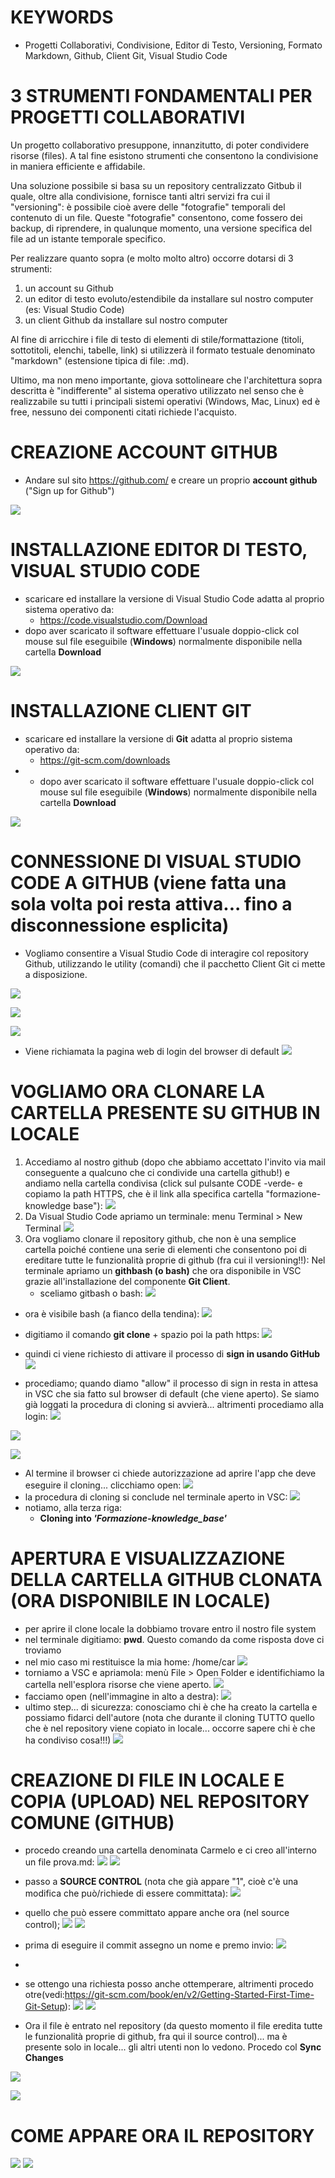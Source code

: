 
# KEYWORDS
- Progetti Collaborativi, Condivisione, Editor di Testo, Versioning, Formato Markdown, Github, Client Git, Visual Studio Code

# 3 STRUMENTI FONDAMENTALI PER PROGETTI COLLABORATIVI 
Un progetto collaborativo presuppone, innanzitutto, di poter condividere risorse (files). A tal fine esistono strumenti che consentono la condivisione in maniera efficiente e affidabile. 

Una soluzione possibile si basa su un repository centralizzato Gitbub il quale, oltre alla condivisione, fornisce tanti altri servizi fra cui il "versioning": è possibile cioè avere delle "fotografie" temporali del contenuto di un file. Queste "fotografie" consentono, come fossero dei backup, di riprendere, in qualunque momento, una versione specifica del file ad un istante temporale specifico. 

Per realizzare quanto sopra (e molto molto altro) occorre dotarsi di 3 strumenti:
1. un account su Github
2. un editor di testo evoluto/estendibile da installare sul nostro computer (es: Visual Studio Code)
3. un client Github da installare sul nostro computer

Al fine di arricchire i file di testo di elementi di stile/formattazione (titoli, sottotitoli, elenchi, tabelle, link) si utilizzerà il formato testuale denominato "markdown" (estensione tipica di file: .md).

Ultimo, ma non meno importante, giova sottolineare che l'architettura sopra descritta è "indifferente" al sistema operativo utilizzato nel senso che è realizzabile su tutti i principali sistemi operativi (Windows, Mac, Linux) ed è free, nessuno dei componenti citati richiede l'acquisto.


# CREAZIONE ACCOUNT GITHUB
- Andare sul sito https://github.com/ e creare un proprio **account github** ("Sign up for Github")

![](attachment/9066b619504b39fb26cf907c1b632f80.png)

# INSTALLAZIONE EDITOR DI TESTO, VISUAL STUDIO CODE
- scaricare ed installare la versione di Visual Studio Code adatta al proprio sistema operativo da:
	- https://code.visualstudio.com/Download
- dopo aver scaricato il software effettuare l'usuale doppio-click col mouse sul file eseguibile (**Windows**) normalmente disponibile nella cartella **Download** 

![](attachment/c2d15c1f0ada905c71a914894734702f.png)
# INSTALLAZIONE CLIENT GIT
- scaricare ed installare la versione di **Git** adatta al proprio sistema operativo da:
	- https://git-scm.com/downloads
- - dopo aver scaricato il software effettuare l'usuale doppio-click col mouse sul file eseguibile (**Windows**) normalmente disponibile nella cartella **Download**

![](attachment/b427e1ab5bdbd8f0d4b6eb818374f700.png)


# CONNESSIONE DI VISUAL STUDIO CODE A GITHUB (viene fatta una sola volta poi resta attiva... fino a disconnessione esplicita)
- Vogliamo consentire a Visual Studio Code di interagire col repository Github, utilizzando le utility (comandi) che il pacchetto Client Git ci mette a disposizione.

![](attachment/852ef0ea433f7a4853090b9481038566.png)

![](attachment/38b788d02d7aadae805968616d65ef56.png)

![](attachment/8bdc382bc24df3089033315274182b04.png)
- Viene richiamata la pagina web di login del browser di default
![](attachment/c623d5faf7ed1728f9b8fea02034d730.png)

# VOGLIAMO ORA CLONARE LA CARTELLA PRESENTE SU GITHUB IN LOCALE
1. Accediamo al nostro github (dopo che abbiamo accettato l'invito via mail conseguente a qualcuno che ci condivide una cartella github!) e andiamo nella cartella condivisa (click sul pulsante CODE -verde- e copiamo la path HTTPS, che è il link alla specifica cartella "formazione-knowledge base"):
![](attachment/29a0caf14e22512fc5c0c56562035928.png)
1. Da Visual Studio Code apriamo un terminale: menu Terminal > New Terminal 
![](attachment/f80cd989ca2923b49bd60bd49bca0525.png)
1. Ora vogliamo clonare il repository github, che non è una semplice cartella poiché contiene una serie di elementi che consentono poi di ereditare tutte le funzionalità proprie di github (fra cui il versioning!!):
   Nel terminale apriamo un **githbash (o bash)** che ora disponibile in VSC grazie all'installazione del componente **Git Client**.
   - sceliamo gitbash o bash:
  ![](attachment/8fe2346357bf4a98a44ee10b981e7876.png)
- ora è visibile bash (a fianco della tendina):
![](attachment/80f5b305bc7066536dd995f6e179d4fc.png)
- digitiamo il comando **git clone** + spazio poi la path https:
![](attachment/48cbdc5156ddf3dcb8ddf4af45d57282.png)
- quindi ci viene richiesto di attivare il processo di **sign in usando GitHub**
![](attachment/99bc91d022c5579ee53565ca78458278.png)

- procediamo; quando diamo "allow" il processo di sign in resta in attesa in VSC che sia fatto sul browser di default (che viene aperto). Se siamo già loggati la procedura di cloning si avvierà... altrimenti procediamo alla login:
![](attachment/724d766d744eb873f5da3ca36e046904.png)

![](attachment/fc0c6413a0a97bfccaf5d1d25791eb5f.png)

![](attachment/f166a603033caef3533b32f1fa9f073a.png)
- Al termine il browser ci chiede autorizzazione ad aprire l'app che deve eseguire il cloning... clicchiamo open:
![](attachment/3d97b37adcaebf48b9df7d2cd6b998cb.png)
- la procedura di cloning si conclude nel terminale aperto in VSC:
![](attachment/04d4231cba5e169e66e325844bf0900b.png)
- notiamo, alla terza riga:
	- **Cloning into *'Formazione-knowledge_base'***



# APERTURA E VISUALIZZAZIONE DELLA CARTELLA GITHUB CLONATA (ORA DISPONIBILE IN LOCALE)
 - per aprire il clone locale la dobbiamo trovare entro il nostro file system
- nel terminale digitiamo: **pwd**. Questo comando da come risposta dove ci troviamo 
- nel mio caso mi restituisce la mia home: /home/car 
![](attachment/99a6e48e1ddaeed35be78a0eca1f89f4.png)
- torniamo a VSC e apriamola: menù File > Open Folder e identifichiamo la cartella nell'esplora risorse che viene aperto.
![](attachment/2d02646df8bda44a58f66e056be12b4c.png)
- facciamo open (nell'immagine in alto a destra):
![](attachment/234d16f7c372a5461156a57e465610c1.png)
- ultimo step... di sicurezza: conosciamo chi è che ha creato la cartella e possiamo fidarci dell'autore (nota che durante il cloning TUTTO quello che è nel repository viene copiato in locale... occorre sapere chi è che ha condiviso cosa!!!)
![](attachment/e171ca628a1abe3ab5222d7cd01d8732.png)


# CREAZIONE DI FILE IN LOCALE E COPIA (UPLOAD) NEL REPOSITORY COMUNE (GITHUB)

- procedo creando una cartella denominata Carmelo e ci creo all'interno un file prova.md:
![](attachment/33aa92711f361af2c8c16edb9c096981.png)
![](attachment/1c338eed80d053a2954ef633bbceee2d.png)
- passo a **SOURCE CONTROL** (nota che già appare "1", cioè c'è una modifica che può/richiede di essere committata):
![](attachment/9105978cfc1dacb8dd8f478094e2eb5b.png)
- quello che può essere committato appare anche ora (nel source control);
![](attachment/0de6b3a0e7911e38aba85ac84518c65c.png)
![](attachment/207f64f90a01792cbf3d7c024e877b4d.png)
- prima di eseguire il commit assegno un nome e premo invio:
![](attachment/8a7ddfcfb6e1a0aad81bdc2a7bae087c.png)
- 
- se ottengo una richiesta posso anche ottemperare, altrimenti procedo otre(vedi:https://git-scm.com/book/en/v2/Getting-Started-First-Time-Git-Setup):
![](attachment/ad44e836743c2c288c9244c02c16a249.png)
![](attachment/95ffd3c8e74e852d8f4aa1e3d9b3f0ef.png)

- Ora il file è entrato nel repository (da questo momento il file eredita tutte le funzionalità proprie di github, fra qui il source control)... ma è presente solo in locale... gli altri utenti non lo vedono. Procedo col **Sync Changes** 

![](attachment/6c910dd0c54a8490a943bab5875921d5.png)

![](attachment/dedb39c21c0192b2aea9707f40a70202.png)



# COME APPARE ORA IL REPOSITORY
![](attachment/bfdd9289116d4b8e413f68863303012d.png)
![](attachment/537ee3b361a2fe98c7683c6318d892b2.png)